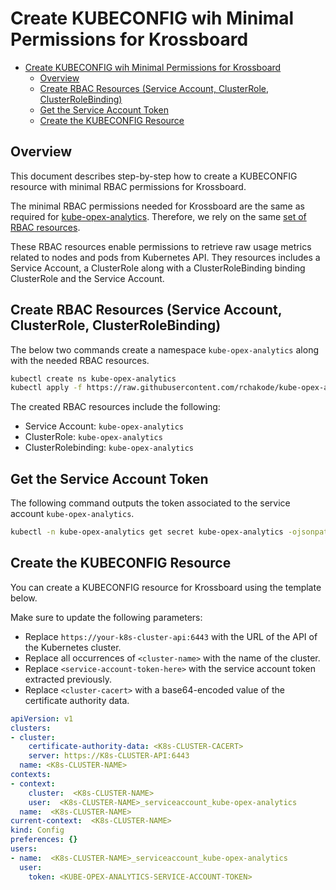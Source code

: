 



# Create KUBECONFIG wih Minimal Permissions for Krossboard

<!-- vscode-markdown-tkubectl -->
- [Create KUBECONFIG wih Minimal Permissions for Krossboard](#create-kubeconfig-wih-minimal-permissions-for-krossboard)
  - [Overview](#overview)
  - [Create RBAC Resources (Service Account, ClusterRole, ClusterRoleBinding)](#create-rbac-resources-service-account-clusterrole-clusterrolebinding)
  - [Get the Service Account Token](#get-the-service-account-token)
  - [Create the KUBECONFIG Resource](#create-the-kubeconfig-resource)

<!-- vscode-markdown-toc-config
	numbering=false
	autoSave=true
	/vscode-markdown-toc-config -->
<!-- /vscode-markdown-tkubectl -->

## <a name='Overview'></a>Overview
This document describes step-by-step how to create a KUBECONFIG resource with minimal RBAC permissions for Krossboard.

The minimal RBAC permissions needed for Krossboard are the same as required for [kube-opex-analytics](https://github.com/rchakode/kube-opex-analytics). Therefore, we rely on the same [set of RBAC resources](https://github.com/rchakode/kube-opex-analytics/blob/main/manifests/kustomize/resources/kube-opex-analytics-rbac.yaml).

These RBAC resources enable permissions to retrieve raw usage metrics related to nodes and pods from Kubernetes API. They resources includes a Service Account, a ClusterRole along with a ClusterRoleBinding binding ClusterRole and the Service Account.


## <a name='CreateRBACResourcesServiceAccountClusterRoleClusterRoleBinding'></a>Create RBAC Resources (Service Account, ClusterRole, ClusterRoleBinding)

The below two commands create a namespace `kube-opex-analytics` along with the needed RBAC resources. 


```bash
kubectl create ns kube-opex-analytics
kubectl apply -f https://raw.githubusercontent.com/rchakode/kube-opex-analytics/main/manifests/kustomize/resources/kube-opex-analytics-rbac.yaml
```

The created RBAC resources include the following: 

* Service Account: `kube-opex-analytics`
* ClusterRole: `kube-opex-analytics`
* ClusterRolebinding: `kube-opex-analytics`

## <a name='GettheServiceAccountToken'></a>Get the Service Account Token

The following command outputs the token associated to the service account `kube-opex-analytics`.

```bash
kubectl -n kube-opex-analytics get secret kube-opex-analytics -ojsonpath='{.data.token}'  | base64 -d
```


## <a name='CreatetheKUBECONFIGResource'></a>Create the KUBECONFIG Resource

You can create a KUBECONFIG resource for Krossboard using the template below. 

Make sure to update the following parameters:

* Replace `https://your-k8s-cluster-api:6443` with the URL of the API of the Kubernetes cluster.
* Replace all occurrences of `<cluster-name>` with the name of the cluster.
* Replace `<service-account-token-here>` with the service account token extracted previously.
* Replace `<cluster-cacert>` with a base64-encoded value of the certificate authority data.

```yaml
apiVersion: v1
clusters:
- cluster:
    certificate-authority-data: <K8s-CLUSTER-CACERT>
    server: https://K8s-CLUSTER-API:6443
  name: <K8s-CLUSTER-NAME>
contexts:
- context:
    cluster:  <K8s-CLUSTER-NAME>
    user:  <K8s-CLUSTER-NAME>_serviceaccount_kube-opex-analytics
  name:  <K8s-CLUSTER-NAME>
current-context:  <K8s-CLUSTER-NAME>
kind: Config
preferences: {}
users:
- name:  <K8s-CLUSTER-NAME>_serviceaccount_kube-opex-analytics
  user:
    token: <KUBE-OPEX-ANALYTICS-SERVICE-ACCOUNT-TOKEN>
```

